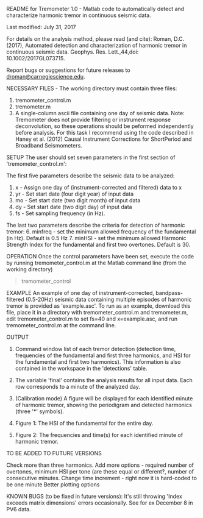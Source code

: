 README for Tremometer 1.0 - Matlab code to automatically detect and characterize harmonic tremor 
in continuous seismic data.

Last modified: July 31, 2017

For details on the analysis method, please read (and cite): Roman, D.C. (2017), Automated detection and characterization of harmonic tremor in continuous seismic data. Geophys. Res. Lett.,44,doi: 10.1002/2017GL073715.

Report bugs or suggestions for future releases to droman@carnegiescience.edu. 


NECESSARY FILES - The working directory must contain three files: 
1. tremometer_control.m
2. tremometer.m
3. A single-column ascii file containing one day of seismic data. Note: Tremometer does not provide filtering or instrument response deconvolution, so these operations should be peformed independently before analysis. For this task I recommend using the code described in Haney et al. (2012) Causal Instrument Corrections for ShortPeriod and Broadband Seismometers. 


SETUP
The user should set seven parameters in the first section of 'tremometer_control.m': 

The first five parameters describe the seismic data to be analyzed: 
1. x - Assign one day of (instrument-corrected and filtered) data to x
2. yr - Set start date (four digit year) of input data
3. mo - Set start date (two digit month) of input data
4. dy - Set start date (two digit day) of input data
5. fs - Set sampling frequency (in Hz). 

The last two parameters describe the criteria for detection of harmonic tremor: 
6. minfreq - set the minimum allowed frequency of the fundamental (in Hz). Default is 0.5 Hz
7. minHSI - set the minimum allowed Harmonic Strength Index for the fundamental and first two overtones. Default is 30. 


OPERATION
Once the control parameters have been set, execute the code by running tremometer_control.m at the Matlab command line (from the working directory)
> tremometer_control


EXAMPLE
An example of one day of instrument-corrected, bandpass-filtered (0.5-20Hz) seismic data containing multiple episodes of harmonic tremor is provided as 'example.asc'. To run as an example, download this file, place it in a directory with tremometer_control.m and tremometer.m, edit tremometer_control.m to set fs=40 and x=example.asc, and run tremometer_control.m at the command line. 


OUTPUT
1. Command window list of each tremor detection (detection time, frequencies of the fundamental and first three harmonics, and HSI for the fundamental and first two harmonics). 
This information is also contained in the workspace in the 'detections' table. 

2. The variable 'final' contains the analysis results for all input data. Each row corresponds to a minute of the analyzed day.

3. (Calibration mode) A figure will be displayed for each identified minute of harmonic tremor, showing the periodigram and detected harmonics (three '*' symbols). 

4. Figure 1: The HSI of the fundamental for the entire day. 

5. Figure 2: The frequencies and time(s) for each identified minute of harmonic tremor. 




TO BE ADDED TO FUTURE VERSIONS

Check more than three harmonics. 
Add more options - required number of overtones, minimum HSI per tone (are these equal or different?, number of consecutive minutes.
Change time increment - right now it is hard-coded to be one minute 
Better plotting options


KNOWN BUGS (to be fixed in future versions): 
It's still throwing 'Index exceeds matrix dimensions' errors occasionally. See for ex December 8 in PV6 data. 
